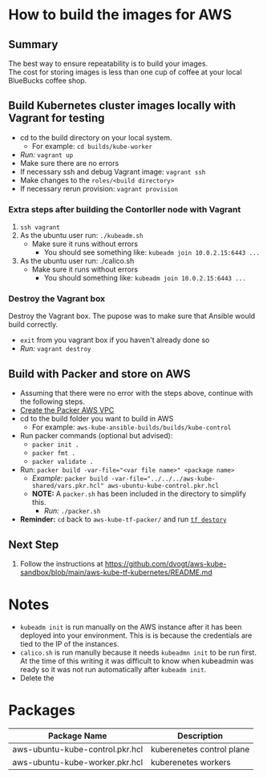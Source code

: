 
# How to build the images for AWS

## Summary
The best way to ensure repeatability is to build your images.  \
The cost for storing images is less than one cup of coffee at your local BlueBucks coffee shop.

## Build Kubernetes cluster images locally with Vagrant for testing
   * cd to the build directory on your local system.
      * For example: `cd builds/kube-worker`
   * *Run:* `vagrant up`
   * Make sure there are no errors
   * If necessary ssh and debug Vagrant image: `vagrant ssh`
   * Make changes to the `roles/<build directory>`
   * If necessary rerun provision: `vagrant provision`

### Extra steps after building the Contorller node with Vagrant
1. `ssh vagrant`
2. As the ubuntu user run: `./kubeadm.sh`
   * Make sure it runs without errors
     * You should see something like: `kubeadm join 10.0.2.15:6443 ...`
3. As the ubuntu user run: ./calico.sh
   * Make sure it runs without errors
     * You should something like: `kubeadm join 10.0.2.15:6443 ...`

### Destroy the Vagrant box

Destroy the Vagrant box. The pupose was to make sure that Ansible would build correctly.
* `exit` from you vagrant box if you haven't already done so
* *Run:* `vagrant destroy`


## Build with Packer and store on AWS
   * Assuming that there were no error with the steps above, continue with the following steps.
   * [Create the Packer AWS VPC](https://github.com/dvogt/aws-kube-sandbox/blob/main/aws-kube-tf-packer/README.md)
   * cd to the build folder you want to build in AWS
     * For example: `aws-kube-ansible-builds/builds/kube-control`
   * Run packer commands (optional but advised):
      * `packer init .`
      * `packer fmt .`
      * `packer validate .`
   * Run: `packer build -var-file="<var file name>" <package name>` 
      * *Example:* `packer build -var-file="../../../aws-kube-shared/vars.pkr.hcl" aws-ubuntu-kube-control.pkr.hcl`
      * **NOTE:** A `packer.sh` has been included in the directory to simplify this. 
         * *Run:* `./packer.sh`
   * **Reminder:** `cd` back to `aws-kube-tf-packer/` and run [`tf destory`](https://github.com/dvogt/aws-kube-sandbox/blob/main/aws-kube-tf-packer/README.md)

## Next Step

1. Follow the instructions at https://github.com/dvogt/aws-kube-sandbox/blob/main/aws-kube-tf-kubernetes/README.md


# Notes

* `kubeadm init` is run manually on the AWS instance after it has been deployed into your environment. This is is because the credentials are tied to the IP of the instances.
* `calico.sh` is run manully because it needs `kubeadmn init` to be run first. At the time of this writing it was difficult to know when kubeadmin was ready so it was not run automatically after `kubeadm init`.
* Delete the 

# Packages

|Package Name|Description|
|---|---|
|aws-ubuntu-kube-control.pkr.hcl  |kuberenetes control plane|
|aws-ubuntu-kube-worker.pkr.hcl   |kuberenetes workers|



